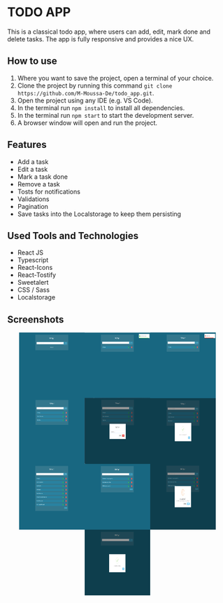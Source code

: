 # TODO APP

This is a classical todo app, where users can add, edit, mark done and delete tasks.
The app is fully responsive and provides a nice UX.

## How to use

1. Where you want to save the project, open a terminal of your choice.
2. Clone the project by running this command `git clone https://github.com/M-Moussa-De/todo_app.git`.
3. Open the project using any IDE (e.g. VS Code).
4. In the terminal run `npm install` to install all dependencies.
5. In the terminal run `npm start` to start the development server.
6. A browser window will open and run the project.

## Features

- Add a task
- Edit a task
- Mark a task done
- Remove a task
- Tosts for notifications
- Validations
- Pagination
- Save tasks into the Localstorage to keep them persisting

## Used Tools and Technologies

- React JS
- Typescript
- React-Icons
- React-Tostify
- Sweetalert
- CSS / Sass
- Localstorage

## Screenshots

<div style="display: flex; justify-content: center; align-items: center; flex-wrap: wrap;">
<img src="./src/assets/screenshots/1.png" alt="no tasks yet" width="150" height="150">
<img src="./src/assets/screenshots/2.png" alt="task added" width="150" height="150">
<img src="./src/assets/screenshots/3.png" alt="no task to add error" width="150" height="150">
<img src="./src/assets/screenshots/4.png" alt="update a task" width="150" height="150">
<img src="./src/assets/screenshots/5.png" alt="update a task modal" width="150" height="150">
<img src="./src/assets/screenshots/6.png" alt="task updated" width="150" height="150">
<img src="./src/assets/screenshots/7.png" alt="pagination" width="150" height="150">
<img src="./src/assets/screenshots/8.png" alt="pagination page 3" width="150" height="150">
<img src="./src/assets/screenshots/9.png" alt="alert before deleting a task" width="150" height="150">
<img src="./src/assets/screenshots/10.png" alt="task deleted" width="150" height="150">
</div>
